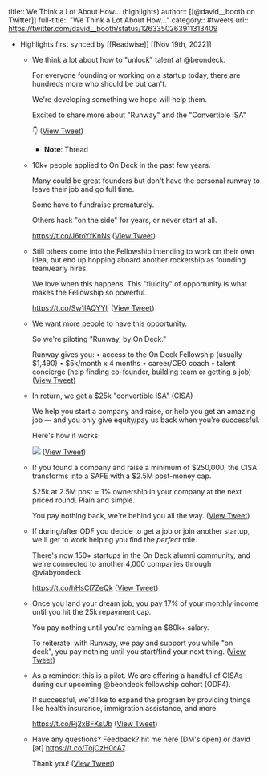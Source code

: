title:: We Think a Lot About How... (highlights)
author:: [[@david__booth on Twitter]]
full-title:: "We Think a Lot About How..."
category:: #tweets
url:: https://twitter.com/david__booth/status/1263350263911313409

- Highlights first synced by [[Readwise]] [[Nov 19th, 2022]]
	- We think a lot about how to "unlock" talent at @beondeck.
	  
	  For everyone founding or working on a startup today, there are hundreds more who should be but can't.
	  
	  We're developing something we hope will help them.
	  
	  Excited to share more about "Runway" and the "Convertible ISA"
	  
	  👇 ([View Tweet](https://twitter.com/david__booth/status/1263350235419439105))
		- **Note**: Thread
	- 10k+ people applied to On Deck in the past few years.
	  
	  Many could be great founders but don't have the personal runway to leave their job and go full time.
	  
	  Some have to fundraise prematurely.
	  
	  Others hack "on the side" for years, or never start at all.
	  
	  https://t.co/J6toYfKnNs ([View Tweet](https://twitter.com/david__booth/status/1263350236853886976))
	- Still others come into the Fellowship intending to work on their own idea, but end up hopping aboard another rocketship as founding team/early hires.
	  
	  We love when this happens. This "fluidity" of opportunity is what makes the Fellowship so powerful.
	  
	  https://t.co/Sw1IAQYYlj ([View Tweet](https://twitter.com/david__booth/status/1263350239244632064))
	- We want more people to have this opportunity.
	  
	  So we're piloting "Runway, by On Deck."
	  
	  Runway gives you:
	  • access to the On Deck Fellowship (usually $1,490)
	  • $5k/month x 4 months
	  • career/CEO coach
	  • talent concierge (help finding co-founder, building team or getting a job) ([View Tweet](https://twitter.com/david__booth/status/1263350242348462080))
	- In return, we get a $25k "convertible ISA" (CISA)
	  
	  We help you start a company and raise, or help you get an amazing job — and you only give equity/pay us back when you're successful.
	  
	  Here's how it works: 
	  
	  ![](https://pbs.twimg.com/media/EYhAkSUVAAIPZ1k.jpg) ([View Tweet](https://twitter.com/david__booth/status/1263350243778674688))
	- If you found a company and raise a minimum of $250,000, the CISA transforms into a SAFE with a $2.5M post-money cap.
	  
	  $25k at 2.5M post = 1% ownership in your company at the next priced round. Plain and simple.
	  
	  You pay nothing back, we're behind you all the way. ([View Tweet](https://twitter.com/david__booth/status/1263350245968101377))
	- If during/after ODF you decide to get a job or join another startup, we'll get to work helping you find the *perfect* role.
	  
	  There's now 150+ startups in the On Deck alumni community, and we're connected to another 4,000 companies through @viabyondeck
	  
	  https://t.co/hHsCl7ZeQk ([View Tweet](https://twitter.com/david__booth/status/1263350248778293248))
	- Once you land your dream job, you pay 17% of your monthly income until you hit the 25k repayment cap.
	  
	  You pay nothing until you're earning an $80k+ salary.
	  
	  To reiterate: with Runway, we pay and support you while "on deck", you pay nothing until you start/find your next thing. ([View Tweet](https://twitter.com/david__booth/status/1263350251701678080))
	- As a reminder: this is a pilot. We are offering a handful of CISAs during our upcoming @beondeck fellowship cohort (ODF4).
	  
	  If successful, we'd like to expand the program by providing things like health insurance, immigration assistance, and more.
	  
	  https://t.co/Pj2xBFKsUb ([View Tweet](https://twitter.com/david__booth/status/1263350256017661952))
	- Have any questions? Feedback? hit me here (DM's open) or david [at] https://t.co/TojCzH0cA7.
	  
	  Thank you! ([View Tweet](https://twitter.com/david__booth/status/1263350263911313409))